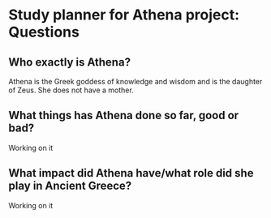 # Study planner for Athena project: Questions

## Who exactly is Athena?
Athena is the Greek goddess of knowledge and wisdom and is the daughter of Zeus. She does not have a mother.

## What things has Athena done so far, good or bad?
Working on it

## What impact did Athena have/what role did she play in Ancient Greece?
Working on it
